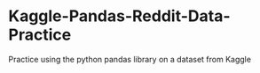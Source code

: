 # Kaggle-Pandas-Reddit-Data-Practice
Practice using the python pandas library on a dataset from Kaggle
